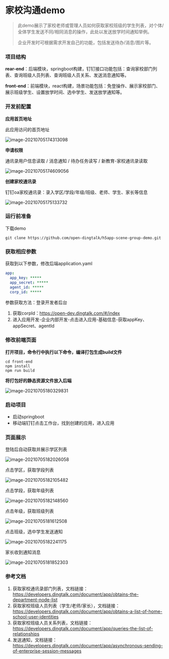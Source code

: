 # 家校沟通demo

> 此demo展示了家校老师或管理人员如何获取家校班级的学生列表，对个体/全体学生发送不同/相同消息的操作，此处以发送放学时间通知举例。
>
> 企业开发时可根据需求开发自己的功能，包括发送待办/消息/图片等。



### 项目结构

**rear-end**：后端模块，springboot构建，钉钉接口功能包括：查询家校部门列表、查询班级人员列表、查询班级人员关系、发送消息通知等。

**front-end**：前端模块，react构建，场景功能包括：免登操作、展示家校部门、展示班级学生、设置放学时间、选中学生、发送放学通知等。



### 开发前配置

**应用首页地址**

此应用访问的首页地址

![image-20210705174313098](https://img.alicdn.com/imgextra/i1/O1CN01rOIwSK1P89d6k2J77_!!6000000001795-2-tps-704-467.png)



**申请权限**

通讯录用户信息读取 / 消息通知 / 待办任务读写 / 新教育-家校通讯录读取

![image-20210705174609056](https://img.alicdn.com/imgextra/i4/O1CN01vSHfwc1iSHjoBIz1M_!!6000000004411-2-tps-1319-533.png)



**创建家校通讯录**

钉钉oa家校通讯录：录入学区/学段/年级/班级、老师、学生、家长等信息

![image-20210705175133732](https://img.alicdn.com/imgextra/i4/O1CN01pFVHDq1Pl5IGbIOon_!!6000000001880-2-tps-894-568.png)



### 运行前准备

 下载demo

```shell
git clone https://github.com/open-dingtalk/h5app-scene-group-demo.git
```

### 获取相应参数

获取到以下参数，修改后端application.yaml

```yaml
app:
  app_key: *****
  app_secret: *****
  agent_id: *****
  corp_id: *****
```

参数获取方法：登录开发者后台

1. 获取corpId：https://open-dev.dingtalk.com/#/index
2. 进入应用开发-企业内部开发-点击进入应用-基础信息-获取appKey、appSecret、agentId

### 修改前端页面

**打开项目，命令行中执行以下命令，编译打包生成build文件**

```shell
cd front-end
npm install
npm run build
```

**将打包好的静态资源文件放入后端**

![image-20210705180329831](https://img.alicdn.com/imgextra/i2/O1CN01QLp1Qw1TCVrPddfjZ_!!6000000002346-2-tps-322-521.png)

### 启动项目

- 启动springboot
- 移动端钉钉点击工作台，找到创建的应用，进入应用

### 页面展示

登陆后自动获取并展示学区列表

![image-20210705182026058](https://img.alicdn.com/imgextra/i2/O1CN01FI2zOp1QLj0JQqjVp_!!6000000001960-2-tps-445-364.png)

点击学区，获取学段列表

![image-20210705182105482](https://img.alicdn.com/imgextra/i3/O1CN01Glcjxi1G61GZQS8eS_!!6000000000572-2-tps-445-230.png)

点击学段，获取年级列表

![image-20210705182148560](https://img.alicdn.com/imgextra/i3/O1CN01NEZSXi28LZyM1C79c_!!6000000007916-2-tps-446-368.png)

点击年级，获取班级列表

![image-20210705181612508](https://img.alicdn.com/imgextra/i1/O1CN01JoBciI29APw7JnEBX_!!6000000008027-2-tps-449-180.png)

点击班级，选中学生发送通知

![image-20210705182241175](https://img.alicdn.com/imgextra/i4/O1CN01RWTqfB1wTZUlMXItM_!!6000000006309-2-tps-445-403.png)

家长收到通知消息

![image-20210705181852303](https://img.alicdn.com/imgextra/i1/O1CN01P1rHhi1oBEgkEEWFq_!!6000000005186-2-tps-327-147.png)



### 参考文档

1. 获取家校通讯录部门列表，文档链接：https://developers.dingtalk.com/document/app/obtains-the-department-node-list
2. 获取家校班级人员列表（学生/老师/家长），文档链接：https://developers.dingtalk.com/document/app/obtains-a-list-of-home-school-user-identities
3. 获取家校班级人员关系列表，文档链接：https://developers.dingtalk.com/document/app/queries-the-list-of-relationships
4. 发送通知，文档链接：https://developers.dingtalk.com/document/app/asynchronous-sending-of-enterprise-session-messages

